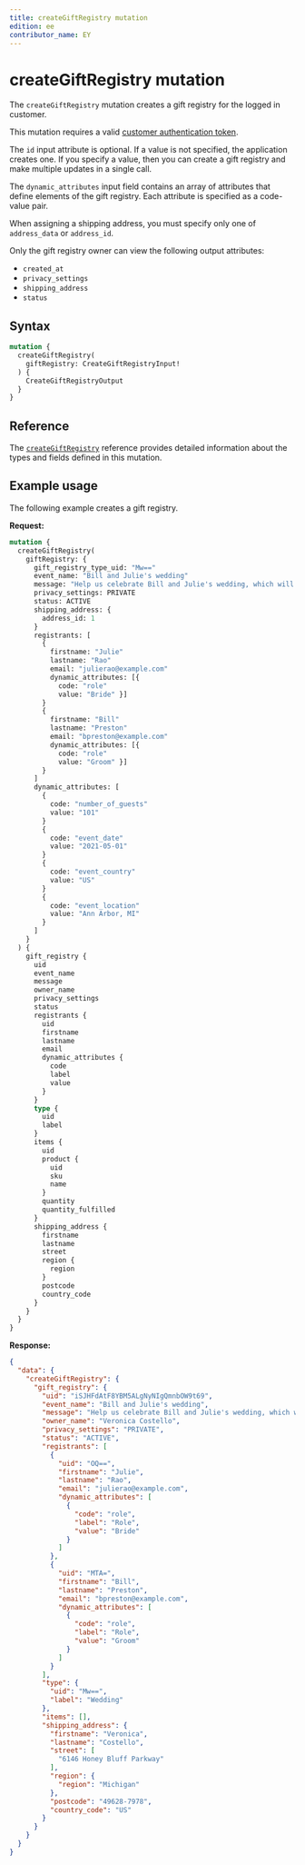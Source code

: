 ```yaml
---
title: createGiftRegistry mutation
edition: ee
contributor_name: EY
---
```


# createGiftRegistry mutation

The `createGiftRegistry` mutation creates a gift registry for the logged in customer.

This mutation requires a valid [customer authentication token](../../customer/mutations/generate-token.md).

The `id` input attribute is optional. If a value is not specified, the application creates one. If you specify a value, then you can create a gift registry and make multiple updates in a single call.

The `dynamic_attributes` input field contains an array of attributes that define elements of the gift registry. Each attribute is specified as a code-value pair.

When assigning a shipping address, you must specify only one of `address_data` or `address_id`.

Only the gift registry owner can view the following output attributes:

*  `created_at`
*  `privacy_settings`
*  `shipping_address`
*  `status`

## Syntax

```graphql
mutation {
  createGiftRegistry(
    giftRegistry: CreateGiftRegistryInput!
  ) {
    CreateGiftRegistryOutput
  }
}
```

## Reference

The [`createGiftRegistry`](https://developer.adobe.com/commerce/webapi/graphql-api/index.html#mutation-createGiftRegistry) reference provides detailed information about the types and fields defined in this mutation.

## Example usage

The following example creates a gift registry.

**Request:**

```graphql
mutation {
  createGiftRegistry(
    giftRegistry: {
      gift_registry_type_uid: "Mw=="
      event_name: "Bill and Julie's wedding"
      message: "Help us celebrate Bill and Julie's wedding, which will be held on May 1, 2021"
      privacy_settings: PRIVATE
      status: ACTIVE
      shipping_address: {
        address_id: 1
      }
      registrants: [
        {
          firstname: "Julie"
          lastname: "Rao"
          email: "julierao@example.com"
          dynamic_attributes: [{
            code: "role"
            value: "Bride" }]
        }
        {
          firstname: "Bill"
          lastname: "Preston"
          email: "bpreston@example.com"
          dynamic_attributes: [{
            code: "role"
            value: "Groom" }]
        }
      ]
      dynamic_attributes: [
        {
          code: "number_of_guests"
          value: "101"
        }
        {
          code: "event_date"
          value: "2021-05-01"
        }
        {
          code: "event_country"
          value: "US"
        }
        {
          code: "event_location"
          value: "Ann Arbor, MI"
        }
      ]
    }
  ) {
    gift_registry {
      uid
      event_name
      message
      owner_name
      privacy_settings
      status
      registrants {
        uid
        firstname
        lastname
        email
        dynamic_attributes {
          code
          label
          value
        }
      }
      type {
        uid
        label
      }
      items {
        uid
        product {
          uid
          sku
          name
        }
        quantity
        quantity_fulfilled
      }
      shipping_address {
        firstname
        lastname
        street
        region {
          region
        }
        postcode
        country_code
      }
    }
  }
}
```

**Response:**

```json
{
  "data": {
    "createGiftRegistry": {
      "gift_registry": {
        "uid": "iSJHFdAtF8YBM5ALgNyNIgQmnbOW9t69",
        "event_name": "Bill and Julie's wedding",
        "message": "Help us celebrate Bill and Julie's wedding, which will be held on May 1, 2021",
        "owner_name": "Veronica Costello",
        "privacy_settings": "PRIVATE",
        "status": "ACTIVE",
        "registrants": [
          {
            "uid": "OQ==",
            "firstname": "Julie",
            "lastname": "Rao",
            "email": "julierao@example.com",
            "dynamic_attributes": [
              {
                "code": "role",
                "label": "Role",
                "value": "Bride"
              }
            ]
          },
          {
            "uid": "MTA=",
            "firstname": "Bill",
            "lastname": "Preston",
            "email": "bpreston@example.com",
            "dynamic_attributes": [
              {
                "code": "role",
                "label": "Role",
                "value": "Groom"
              }
            ]
          }
        ],
        "type": {
          "uid": "Mw==",
          "label": "Wedding"
        },
        "items": [],
        "shipping_address": {
          "firstname": "Veronica",
          "lastname": "Costello",
          "street": [
            "6146 Honey Bluff Parkway"
          ],
          "region": {
            "region": "Michigan"
          },
          "postcode": "49628-7978",
          "country_code": "US"
        }
      }
    }
  }
}
```
